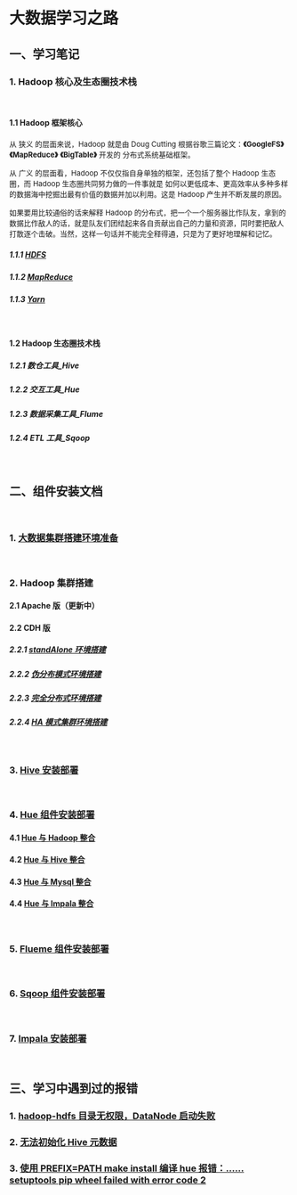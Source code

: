 # 大数据学习之路

## 一、学习笔记
### 1. Hadoop 核心及生态圈技术栈
&#160;
#### 1.1 Hadoop 框架核心
<font size=2>从 狭义 的层⾯来说，Hadoop 就是由 Doug Cutting 根据⾕歌三篇论⽂：**《GoogleFS》** **《MapReduce》**  **《BigTable》** 开发的 分布式系统基础框架。</font>

<font size=2>从 ⼴义 的层⾯看，Hadoop 不仅仅指⾃⾝单独的框架，还包括了整个 Hadoop ⽣态圈，⽽ Hadoop ⽣态圈共同努⼒做的⼀件事就是 如何以更低成本、更⾼效率从多种多样的数据海中挖掘出最有价值的数据并加以利⽤。这是 Hadoop 产⽣并不断发展的原因。</font>

<font size=2>如果要⽤⽐较通俗的话来解释 Hadoop 的分布式，把⼀个⼀个服务器⽐作队友，拿到的数据⽐作敌⼈的话，就是队友们团结起来各⾃贡献出⾃⼰的⼒量和资源，同时要把敌⼈打散逐个击破。当然，这样⼀句话并不能完全释得通，只是为了更好地理解和记忆。</font>

##### 1.1.1 [HDFS](https://blog.csdn.net/CODEROOKIE_RUN/article/details/108805263)
##### 1.1.2 [MapReduce](https://blog.csdn.net/CODEROOKIE_RUN/article/details/108806978)
##### 1.1.3 [Yarn]()
&#160;
#### 1.2 Hadoop 生态圈技术栈
##### 1.2.1 数仓工具_Hive
##### 1.2.2 交互工具_Hue
##### 1.2.3 数据采集工具_Flume
##### 1.2.4 ETL 工具_Sqoop
&#160;
## 二、组件安装文档
&#160;
### 1. [大数据集群搭建环境准备](https://blog.csdn.net/CODEROOKIE_RUN/article/details/104266904)
&#160;
### 2. Hadoop 集群搭建
#### 2.1 Apache 版（更新中）
#### 2.2 CDH 版
##### 2.2.1 [standAlone 环境搭建](https://blog.csdn.net/CODEROOKIE_RUN/article/details/104298494)
##### 2.2.2 [伪分布模式环境搭建](https://blog.csdn.net/CODEROOKIE_RUN/article/details/104316263)
##### 2.2.3 [完全分布式环境搭建](https://blog.csdn.net/CODEROOKIE_RUN/article/details/104317348)
##### 2.2.4 [HA 模式集群环境搭建](https://blog.csdn.net/CODEROOKIE_RUN/article/details/104912163)
&#160;
### 3. [Hive 安装部署](https://blog.csdn.net/CODEROOKIE_RUN/article/details/104518542)
&#160;
### 4. [Hue 组件安装部署](https://blog.csdn.net/CODEROOKIE_RUN/article/details/104869477)
#### 4.1 [Hue 与 Hadoop 整合](https://blog.csdn.net/CODEROOKIE_RUN/article/details/104870095)
#### 4.2 [Hue 与 Hive 整合](https://blog.csdn.net/CODEROOKIE_RUN/article/details/104870605)
#### 4.3 [Hue 与 Mysql 整合](https://blog.csdn.net/CODEROOKIE_RUN/article/details/104870790)
#### 4.4 [Hue 与 Impala 整合](https://blog.csdn.net/CODEROOKIE_RUN/article/details/104870726)
&#160;
### 5. [Flueme 组件安装部署](https://blog.csdn.net/CODEROOKIE_RUN/article/details/104648825)
&#160;
### 6. [Sqoop 组件安装部署](https://blog.csdn.net/CODEROOKIE_RUN/article/details/104711675)
&#160;
### 7. [Impala 安装部署](https://blog.csdn.net/CODEROOKIE_RUN/article/details/104856441)
&#160;
## 三、学习中遇到过的报错
### 1. [hadoop-hdfs 目录无权限，DataNode 启动失败](https://blog.csdn.net/CODEROOKIE_RUN/article/details/108691458)
### 2. [无法初始化 Hive 元数据](https://blog.csdn.net/CODEROOKIE_RUN/article/details/105281167)
### 3. [使用 PREFIX=PATH make install 编译 hue 报错：……setuptools pip wheel failed with error code 2](https://blog.csdn.net/CODEROOKIE_RUN/article/details/108373170)
